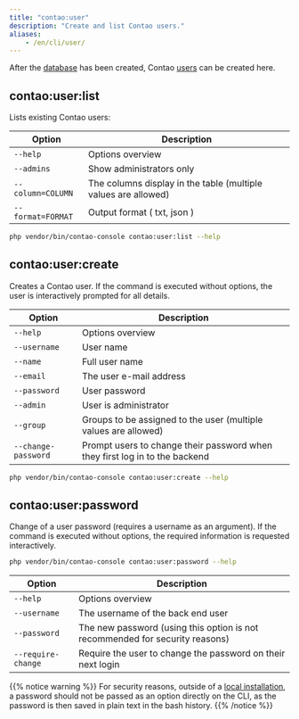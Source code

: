 ```yaml
---
title: "contao:user"
description: "Create and list Contao users."
aliases:
    - /en/cli/user/
---
```



After the [database](/en/cli/migrate/) has been created, Contao [users](/en/user-management/users/) can be created here.


## contao:user:list

Lists existing Contao users:

| Option | Description |
| --- | --- |
| `--help`   | Options overview |
| `--admins` | Show administrators only |
| `--column=COLUMN` | The columns display in the table (multiple values are allowed) |
| `--format=FORMAT` | Output format ( txt, json ) |

```bash
php vendor/bin/contao-console contao:user:list --help
```


## contao:user:create

Creates a Contao user. If the command is executed without options, the user is interactively prompted for all details.

| Option | Description |
| --- | --- |
| `--help`   | Options overview |
| `--username` | User name |
| `--name` | Full user name |
| `--email` | The user e-mail address |
| `--password` | User password |
| `--admin` | User is administrator |
| `--group` | Groups to be assigned to the user (multiple values are allowed) |
| `--change-password` | Prompt users to change their password when they first log in to the backend |

```bash
php vendor/bin/contao-console contao:user:create --help
```


## contao:user:password

Change of a user password (requires a username as an argument). If the command is executed without options, 
the required information is requested interactively.

```bash
php vendor/bin/contao-console contao:user:password --help
```

| Option | Description |
| --- | --- |
| `--help`   | Options overview |
| `--username` | The username of the back end user |
| `--password` | The new password (using this option is not recommended for security reasons) |
| `--require-change` | Require the user to change the password on their next login |


{{% notice warning %}}
For security reasons, outside of a [local installation](/en/guides/local-installation/), a password should not be passed 
as an option directly on the CLI, as the password is then saved in plain text in the bash history.
{{% /notice %}}